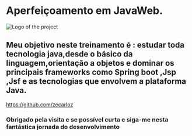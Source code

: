 # Aperfeiçoamento em JavaWeb.

![Logo of the project](https://icon-library.com/images/java-icon-image/java-icon-image-12.jpg)

## Meu objetivo neste treinamento é : estudar toda tecnologia java,desde o básico da linguagem,orientação a objetos e dominar os principais frameworks como Spring boot ,Jsp ,Jsf e as tecnologias que envolvem a plataforma Java.
https://github.com/zecarloz
### Obrigado pela visita e se possível curta e siga-me nesta fantástica jornada do desenvolvimento

